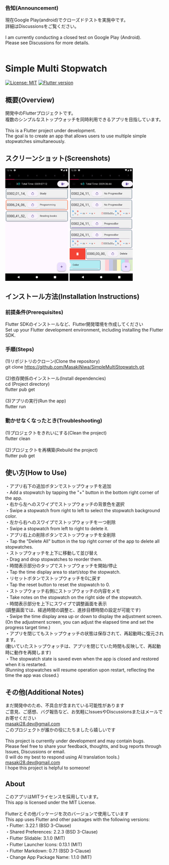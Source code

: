 ### 告知(Announcement)
現在Google Play(android)でクローズドテストを実施中です。<br>
詳細はDiscussionsをご覧ください。<br>
<br>
I am currently conducting a closed test on Google Play (Android).<br>
Please see Discussions for more details.<br>
<br>

# Simple Multi Stopwatch

[![License: MIT](https://img.shields.io/badge/License-MIT-yellow)](https://en.wikipedia.org/wiki/MIT_License)
[![Flutter version](https://img.shields.io/badge/Flutter-3.22.1-blue)](https://flutter.dev/)

## 概要(Overview)
開発中のFlutterプロジェクトです。<br>
複数のシンプルなストップウォッチを同時利用できるアプリを目指しています。<br>
<br>
This is a Flutter project under development. <br>
The goal is to create an app that allows users to use multiple simple stopwatches simultaneously.<br>

## スクリーンショット(Screenshots)
<img alt="Screenshot01" src="./screenshots/01.png" width="200px">
<img alt="Screenshot02" src="./screenshots/02.png" width="200px">

## インストール方法(Installation Instructions)

### 前提条件(Prerequisites)
Flutter SDKのインストールなど、Flutter開発環境を作成してください<br>
Set up your Flutter development environment, including installing the Flutter SDK.<br>

### 手順(Steps)
(1)リポジトリのクローン(Clone the repository)<br>
git clone https://github.com/MasakiNiwa/SimpleMultiStopwatch.git<br>
<br>
(2)依存関係のインストール(Install dependencies)<br>
cd (Project directory)<br>
flutter pub get<br>
<br>
(3)アプリの実行(Run the app)<br>
flutter run<br>

### 動かせなくなったとき(Troubleshooting)
(1)プロジェクトをきれいにする(Clean the project)<br>
flutter clean<br>
<br>
(2)プロジェクトを再構築(Rebuild the project)<br>
flutter pub get<br>

## 使い方(How to Use)
・アプリ右下の追加ボタンでストップウォッチを追加 <br>
・Add a stopwatch by tapping the "+" button in the bottom right corner of the app. <br>
・右から左へのスワイプでストップウォッチの背景色を選択 <br>
・Swipe a stopwatch from right to left to select the stopwatch background color. <br>
・左から右へのスワイプでストップウォッチを一つ削除 <br>
・Swipe a stopwatch from left to right to delete it. <br>
・アプリ右上の削除ボタンでストップウォッチを全削除 <br>
・Tap the "Delete All" button in the top right corner of the app to delete all stopwatches. <br>
・ストップウォッチを上下に移動して並び替え<br>
・Drag and drop stopwatches to reorder them.<br>
・時間表示部分のタップでストップウォッチを開始/停止 <br>
・Tap the time display area to start/stop the stopwatch. <br>
・リセットボタンでストップウォッチを0に戻す <br>
・Tap the reset button to reset the stopwatch to 0. <br>
・ストップウォッチ右側にストップウォッチの内容をメモ <br>
・Take notes on the stopwatch on the right side of the stopwatch. <br>
・時間表示部分を上下にスワイプで調整画面を表示<br>
(調整画面では、経過時間の調整と、進捗目標時間の設定が可能です)<br>
・Swipe the time display area up or down to display the adjustment screen. <br>
(On the adjustment screen, you can adjust the elapsed time and set the progress target time.)<br>
・アプリを閉じてもストップウォッチの状態は保存されて、再起動時に復元されます。 <br>
(動いていたストップウォッチは、アプリを閉じていた時間も反映して、再起動時に動作を再開します) <br>
・The stopwatch state is saved even when the app is closed and restored when it is restarted. <br>
(Running stopwatches will resume operation upon restart, reflecting the time the app was closed.) <br>

## その他(Additional Notes)
まだ開発中のため、不具合が含まれている可能性があります<br>
ご意見、ご感想、バグ報告など、お気軽にIssuesやDiscussionsまたはメールでお寄せください<br>
masaki28.dev@gmail.com<br>
このプロジェクトが誰かの役にたちましたら嬉しいです<br>
<br>
This project is currently under development and may contain bugs.<br>
Please feel free to share your feedback, thoughts, and bug reports through Issues, Discussions or email.<br>
(I will do my best to respond using AI translation tools.)<br>
masaki28.dev@gmail.com<br>
I hope this project is helpful to someone!<br>

## About
このアプリはMITライセンスを採用しています。<br>
This app is licensed under the MIT License.<br>
<br>
Flutterとその他パッケージを次のバージョンで使用しています<br>
This app uses Flutter and other packages with the following versions:<br>
・Flutter: 3.22.1 (BSD 3-Clause)<br>
・Shared Preferences: 2.2.3 (BSD 3-Clause)<br>
・Flutter Slidable: 3.1.0 (MIT)<br>
・Flutter Launcher Icons: 0.13.1 (MIT)<br>
・Flutter Markdown: 0.7.1 (BSD 3-Clause)<br>
・Change App Package Name: 1.1.0 (MIT)<br>